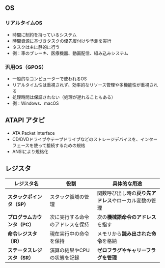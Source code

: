 ## OS

### リアルタイムOS

- 時間に制約を持っているシステム
- 時間資源に基づきタスクの優先度付けや予測を実行
- タスクは主に静的に行う
- 例：車のブレーキ、医療機器、動画配信、組み込みシステム


### 汎用OS（GPOS）
- 一般的なコンピューターで使われるOS
- リアルタイム性は重視されず、効率的なリソース管理や多機能性が重視される
- 処理時間は保証されない（処理が遅れることもある）
- 例：Windows、macOS


## ATAPI アタピ
- ATA Packet Interface　
- CD/DVDドライブやテープドライブなどのストレージデバイスを、インターフェースを使って接続するための規格
- ANSIにより規格化

## レジスタ

| レジスタ名 | 役割 | 具体的な用途 |
|------------|------|------------|
| **スタックポインタ（SP）** | スタック領域の管理 | 関数呼び出し時の**戻り先アドレス**やローカル変数の管理 |
| **プログラムカウンタ（PC）** | 次に実行する命令のアドレスを保持 | 次の**機械語命令のアドレス**を指す |
| **命令レジスタ（IR）** | 現在実行中の命令を保持 | メモリから**読み出された命令**を格納 |
| **ステータスレジスタ（SR）** | 演算の結果やCPUの状態を記録 | **ゼロフラグやキャリーフラグを管理** |


